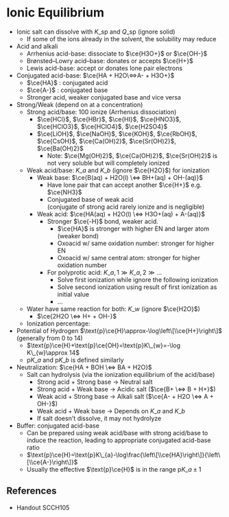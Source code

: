 # Ionic Equilibrium

* Ionic salt can dissolve with $K\_{\text{sp}}$ and $Q\_{\text{sp}}$ (ignore solid)
  * If some of the ions already in the solvent, the solubility may reduce
* Acid and alkali
  * Arrhenius acid-base: dissociate to $\ce{H3O+}$ or $\ce{OH-}$
  * Brønsted–Lowry acid–base: donates or accepts $\ce{H+}$
  * Lewis acid-base: accept or donates lone pair electrons
* Conjugated acid-base: $\ce{HA + H2O\<=>A- + H3O+}$
  * $\ce{HA}$ : conjugated acid
  * $\ce{A-}$ : conjugated base
  * Stronger acid, weaker conjugated base and vice versa
* Strong/Weak (depend on $%\_{\text{ionization}}$ at a concentration)
  * Strong acid/base: $100%$ ionize (Arrhenius dissociation)
    * $\ce{HCl}$, $\ce{HBr}$, $\ce{HI}$, $\ce{HNO3}$, $\ce{HClO3}$, $\ce{HClO4}$, $\ce{H2SO4}$
    * $\ce{LiOH}$, $\ce{NaOH}$, $\ce{KOH}$, $\ce{RbOH}$, $\ce{CsOH}$, $\ce{Ca(OH)2}$, $\ce{Sr(OH)2}$, $\ce{Ba(OH)2}$
      * Note: $\ce{Mg(OH)2}$, $\ce{Ca(OH)2}$, $\ce{Sr(OH)2}$ is not very soluble but will completely ionized
  * Weak acid/base: $K\_{a}$ and $K\_{b}$ (ignore $\ce{H2O}$) for ionization
    * Weak base: $\ce{B(aq) + H2O(l) \<=> BH+(aq) + OH-(aq)}$
      * Have lone pair that can accept another $\ce{H+}$ e.g. $\ce{NH3}$
      * Conjugated base of weak acid  
        (conjugate of strong acid rarely ionize and is negligible)
    * Weak acid: $\ce{HA(aq) + H2O(l) \<=> H3O+(aq) + A-(aq)}$
      * Stronger $\ce{-H}$ bond, weaker acid.
        * $\ce{HA}$ is stronger with higher EN and larger atom (weaker bond)
        * Oxoacid w/ same oxidation number: stronger for higher EN
        * Oxoacid w/ same central atom: stronger for higher oxidation number
      * For polyprotic acid: $K\_{a,1}\gg K\_{a,2}\gg \dots$
        * Solve first ionization while ignore the following ionization
        * Solve second ionization using result of first ionization as initial value
        * …
  * Water have same reaction for both: $K\_{w}$ (ignore $\ce{H2O}$)
    * $\ce{2H2O \<=> H+ + OH-}$
  * Ionization percentage: $%*{\text{ionization}}=\frac{\left\[HA\right\]*{\text{ionized}}}{\left\[HA\right\]\_{\text{initial}}}\times 100%$
* Potential of Hydrogen $\text{p}\ce{H}\approx-\log\left\[\\ce{H+}\right\]$ (generally from 0 to 14)
  * $\text{p}\ce{H}+\text{p}\ce{OH}=\text{p}K\_{w}=-\log K\_{w}\approx 14$
  * $\text{p}K\_{a}$ and $\text{p}K\_{b}$ is defined similarly
* Neutralization: $\ce{HA + BOH \<=> BA + H2O}$
  * Salt can hydrolysis (via the ionization equilibrium of the acid/base)
    * Strong acid + Strong base → Neutral salt
    * Strong acid + Weak base → Acidic salt ($\ce{B+ \<=> B + H+}$)
    * Weak acid + Strong base → Alkali salt ($\ce{A- + H2O \<=> A + OH-}$)
    * Weak acid + Weak base → Depends on $K\_{a}$ and $K\_{b}$
    * If salt doesn't dissolve, it may not hydrolyze
* Buffer: conjugated acid-base
  * Can be prepared using weak acid/base with strong acid/base to induce the reaction, leading to appropriate conjugated acid-base ratio
  * $\text{p}\ce{H}=\text{p}K\_{a}-\log\frac{\left\[\\ce{HA}\right\]}{\left\[\\ce{A-}\right\]}$
  * Usually the effective $\text{p}\ce{H}$ is in the range $\text{p}K\_{a}\pm 1$

## References

* Handout SCCH105
